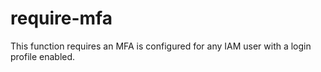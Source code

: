 # require-mfa

This function requires an MFA is configured for any IAM user with a login
profile enabled.
